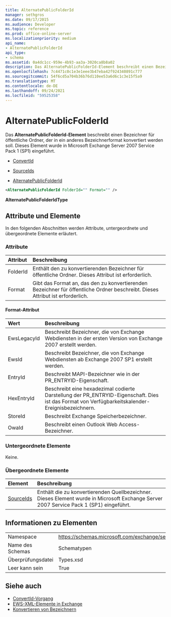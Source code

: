 ```yaml
---
title: AlternatePublicFolderId
manager: sethgros
ms.date: 09/17/2015
ms.audience: Developer
ms.topic: reference
ms.prod: office-online-server
ms.localizationpriority: medium
api_name:
- AlternatePublicFolderId
api_type:
- schema
ms.assetid: 0a4dc1cc-959e-4b93-aa3a-3020ca8b8a02
description: Das AlternatePublicFolderId-Element beschreibt einen Bezeichner für öffentliche Ordner, der in ein anderes Bezeichnerformat konvertiert werden soll. Dieses Element wurde in Microsoft Exchange Server 2007 Service Pack 1 (SP1) eingeführt.
ms.openlocfilehash: 7c4471c0c1e3e1eee3b47eba42f924340891c777
ms.sourcegitcommit: 54f6cd5a704b36b76d110ee53a6d6c1c3e15f5a9
ms.translationtype: MT
ms.contentlocale: de-DE
ms.lasthandoff: 09/24/2021
ms.locfileid: "59525358"
---
```

# <a name="alternatepublicfolderid"></a>AlternatePublicFolderId

Das **AlternatePublicFolderId-Element** beschreibt einen Bezeichner für öffentliche Ordner, der in ein anderes Bezeichnerformat konvertiert werden soll. Dieses Element wurde in Microsoft Exchange Server 2007 Service Pack 1 (SP1) eingeführt. 
  
- [ConvertId](convertid.md)
  
- [SourceIds](sourceids.md)
  
- [AlternatePublicFolderId](alternatepublicfolderid.md)
  
```xml
<AlternatePublicFolderId FolderId="" Format="" />
```

 **AlternatePublicFolderIdType**
## <a name="attributes-and-elements"></a>Attribute und Elemente

In den folgenden Abschnitten werden Attribute, untergeordnete und übergeordnete Elemente erläutert.
  
### <a name="attributes"></a>Attribute

|**Attribut**|**Beschreibung**|
|:-----|:-----|
|FolderId  <br/> |Enthält den zu konvertierenden Bezeichner für öffentliche Ordner. Dieses Attribut ist erforderlich.  <br/> |
|Format  <br/> |Gibt das Format an, das den zu konvertierenden Bezeichner für öffentliche Ordner beschreibt. Dieses Attribut ist erforderlich.  <br/> |
   
#### <a name="format-attribute"></a>Format-Attribut

|**Wert**|**Beschreibung**|
|:-----|:-----|
|EwsLegacyId  <br/> |Beschreibt Bezeichner, die von Exchange Webdiensten in der ersten Version von Exchange 2007 erstellt werden.  <br/> |
|EwsId  <br/> |Beschreibt Bezeichner, die von Exchange Webdiensten ab Exchange 2007 SP1 erstellt werden.  <br/> |
|EntryId  <br/> |Beschreibt MAPI-Bezeichner wie in der PR_ENTRYID-Eigenschaft.  <br/> |
|HexEntryId  <br/> |Beschreibt eine hexadezimal codierte Darstellung der PR_ENTRYID-Eigenschaft. Dies ist das Format von Verfügbarkeitskalender-Ereignisbezeichnern.  <br/> |
|StoreId  <br/> |Beschreibt Exchange Speicherbezeichner.  <br/> |
|OwaId  <br/> |Beschreibt einen Outlook Web Access-Bezeichner.  <br/> |
   
### <a name="child-elements"></a>Untergeordnete Elemente

Keine.
  
### <a name="parent-elements"></a>Übergeordnete Elemente

|**Element**|**Beschreibung**|
|:-----|:-----|
|[SourceIds](sourceids.md) <br/> |Enthält die zu konvertierenden Quellbezeichner. Dieses Element wurde in Microsoft Exchange Server 2007 Service Pack 1 (SP1) eingeführt.  <br/> |
   
## <a name="element-information"></a>Informationen zu Elementen

|||
|:-----|:-----|
|Namespace  <br/> |https://schemas.microsoft.com/exchange/services/2006/types  <br/> |
|Name des Schemas  <br/> |Schematypen  <br/> |
|Überprüfungsdatei  <br/> |Types.xsd  <br/> |
|Leer kann sein  <br/> |True  <br/> |
   
## <a name="see-also"></a>Siehe auch

- [ConvertId-Vorgang](convertid-operation.md)
- [EWS-XML-Elemente in Exchange](ews-xml-elements-in-exchange.md)
- [Konvertieren von Bezeichnern](https://msdn.microsoft.com/library/a5391746-b6ef-4f48-8fc8-8255258651aa%28Office.15%29.aspx)


